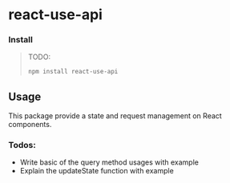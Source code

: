 # react-use-api
 
### Install

> TODO:
> ```bash
> npm install react-use-api
> ```

## Usage

This package provide a state and request management on React components.

### Todos:
- Write basic of the query method usages with example
- Explain the updateState function with example
